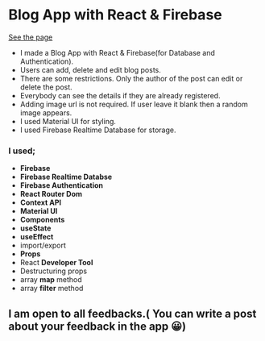 # Blog App with React & Firebase

[See the page](https://boolean-blog-firebase.vercel.app/)

* I made a Blog App with React & Firebase(for Database and Authentication).
* Users can add, delete and edit blog posts.
* There are some restrictions. Only the author of the post can edit or delete the post.
* Everybody can see the details if they are already registered.
* Adding image url is not required. If user leave it blank then a random image appears.
* I used Material UI for styling.
* I used Firebase Realtime Database for storage.

### I used;
  - <b>Firebase</b>
  - <b>Firebase Realtime Databse</b>
  - <b>Firebase Authentication</b>
  - <b>React Router Dom</b>
  - <b>Context API</b>
  - <b>Material UI</b>
  - <b>Components</b>
  - <b>useState</b>
  - <b>useEffect</b>
  - import/export
  - <b>Props</b>
  - React <b>Developer Tool</b>
  - Destructuring props
  - array <b>map</b> method
  - array <b>filter</b> method


## I am open to all feedbacks.( You can write a post about your feedback in the app 😀)